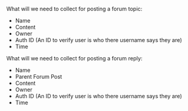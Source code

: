 What will we need to collect for posting a forum topic:
* Name
* Content
* Owner
* Auth ID (An ID to verify user is who there username says they are)
* Time

What will we need to collect for posting a forum reply:
* Name
* Parent Forum Post
* Content
* Owner
* Auth ID (An ID to verify user is who there username says they are)
* Time
